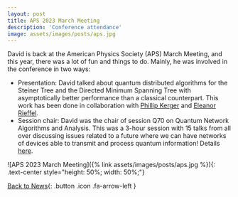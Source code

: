 ```yaml
---
layout: post
title: APS 2023 March Meeting
description: 'Conference attendance'
image: assets/images/posts/aps.jpg
---
```


David is back at the American Physics Society (APS) March Meeting, and this year, there was a lot of fun and things to do. Mainly, he was involved in the conference in two ways:

- Presentation: David talked about quantum distributed algorithms for the Steiner Tree and the Directed Minimum Spanning Tree with asymptotically better performance than a classical counterpart. This work has been done in collaboration with [Phillip Kerger](https://phillipkerger.github.io/) and [Eleanor Rieffel](https://scholar.google.com/citations?user=2UvnS7UAAAAJ&hl=en).
- Session chair: David was the chair of session Q70 on Quantum Network Algorithms and Analysis. This was a 3-hour session with 15 talks from all over discussing issues related to a future where we can have networks of devices able to transmit and process quantum information! Details [here](https://march.aps.org/sessions/Q70).

![APS 2023 March Meeting]({% link assets/images/posts/aps.jpg %}){: .text-center style="height: 50%; width: 50%;"}

[Back to News](/3-news.html){: .button .icon .fa-arrow-left }
